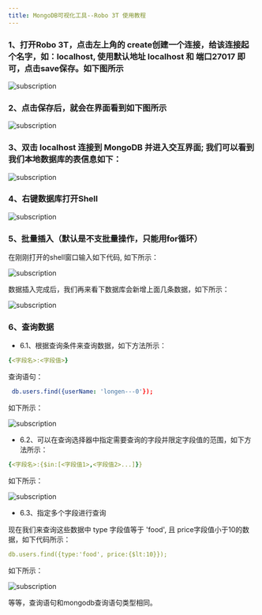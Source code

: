 ```yaml
---
title: MongoDB可视化工具--Robo 3T 使用教程
---
```


### 1、打开Robo 3T，点击左上角的 create创建一个连接，给该连接起个名字，如：localhost, 使用默认地址 localhost 和 端口27017 即可，点击save保存。如下图所示

![subscription](/assets/developer/install/robo3t01.png)

### 2、点击保存后，就会在界面看到如下图所示

![subscription](/assets/developer/install/robo3t02.png)

### 3、双击 localhost 连接到 MongoDB 并进入交互界面; 我们可以看到我们本地数据库的表信息如下：

![subscription](/assets/developer/install/robo3t03.png)

### 4、右键数据库打开Shell

![subscription](/assets/developer/install/robo3t04.png)

### 5、批量插入（默认是不支批量操作，只能用for循环）

在刚刚打开的shell窗口输入如下代码, 如下所示：

![subscription](/assets/developer/install/robo3t05.png)

数据插入完成后，我们再来看下数据库会新增上面几条数据，如下所示：

![subscription](/assets/developer/install/robo3t06.png)

### 6、查询数据

- 6.1、根据查询条件来查询数据，如下方法所示：

```yml
{<字段名>:<字段值>}
```

查询语句：

```yml
 db.users.find({userName: 'longen---0'});
```

如下所示：

![subscription](/assets/developer/install/robo3t07.png)

- 6.2、可以在查询选择器中指定需要查询的字段并限定字段值的范围，如下方法所示：

```yml
{<字段名>:{$in:[<字段值1>,<字段值2>...]}}
```

如下所示：

![subscription](/assets/developer/install/robo3t08.png)

- 6.3、指定多个字段进行查询

现在我们来查询这些数据中 type 字段值等于 'food', 且 price字段值小于10的数据，如下代码所示：

```yml
db.users.find({type:'food', price:{$lt:10}});
```

如下所示：

![subscription](/assets/developer/install/robo3t09.png)

等等，查询语句和mongodb查询语句类型相同。
